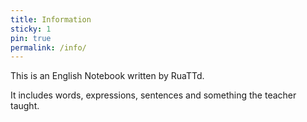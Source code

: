```yaml
---
title: Information
sticky: 1
pin: true
permalink: /info/
---
```


This is an English Notebook written by RuaTTd.

It includes words, expressions, sentences and something the teacher taught.
